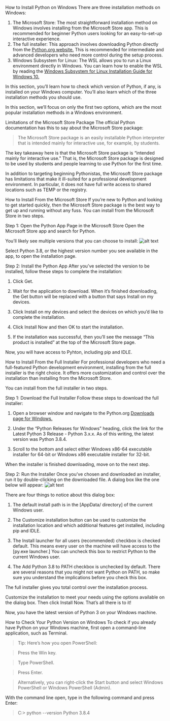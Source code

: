 How to Install Python on Windows
There are three installation methods on Windows:

1. The Microsoft Store: The most straightforward installation method on Windows involves installing from the Microsoft Store app. This is recommended for beginner Python users looking for an easy-to-set-up interactive experience.
2. The full installer: This approach involves downloading Python directly from the [Python.org website.](https://www.python.org/) This is recommended for intermediate and advanced developers who need more control during the setup process.
3. Windows Subsystem for Linux: The WSL allows you to run a Linux environment directly in Windows. You can learn how to enable the WSL by reading the [Windows Subsystem for Linux Installation Guide for Windows 10.](https://docs.microsoft.com/en-us/windows/wsl/install-win10)

In this section, you’ll learn how to check which version of Python, if any, is installed on your Windows computer. You’ll also learn which of the three installation methods you should use.

In this section, we’ll focus on only the first two options, which are the most popular installation methods in a Windows environment.

Limitations of the Microsoft Store Package
The official Python documentation has this to say about the Microsoft Store package:
> The Microsoft Store package is an easily installable Python interpreter that is intended mainly for interactive use, for example, by students.

The key takeaway here is that the Microsoft Store package is “intended mainly for interactive use.” That is, the Microsoft Store package is designed to be used by students and people learning to use Python for the first time.

In addition to targeting beginning Pythonistas, the Microsoft Store package has limitations that make it ill-suited for a professional development environment. In particular, it does not have full write access to shared locations such as TEMP or the registry.

How to Install From the Microsoft Store
If you’re new to Python and looking to get started quickly, then the Microsoft Store package is the best way to get up and running without any fuss. You can install from the Microsoft Store in two steps.

Step 1: Open the Python App Page in the Microsoft Store
Open the Microsoft Store app and search for Python.

You’ll likely see multiple versions that you can choose to install:
![alt text](https://robocrop.realpython.net/?url=https%3A//files.realpython.com/media/Screen_Shot_2020-07-16_at_11.06.17_AM.4b41c401c5aa.png&w=512&sig=060909237a3b606788920f0a2d4d43ec06698113)

Select Python 3.8, or the highest version number you see available in the app, to open the installation page.

Step 2: Install the Python App
After you’ve selected the version to be installed, follow these steps to complete the installation:

1. Click Get.

2. Wait for the application to download. When it’s finished downloading, the Get button will be replaced with a button that says Install on my devices.

3. Click Install on my devices and select the devices on which you’d like to complete the installation.

4. Click Install Now and then OK to start the installation.

5. If the installation was successful, then you’ll see the message “This product is installed” at the top of the Microsoft Store page.

Now, you will have access to Pyhton, including pip and IDLE.

How to Install From the Full Installer
For professional developers who need a full-featured Python development environment, installing from the full installer is the right choice. It offers more customization and control over the installation than installing from the Microsoft Store.

You can install from the full installer in two steps.

Step 1: Download the Full Installer
Follow these steps to download the full installer:

1. Open a browser window and navigate to the Python.org [Downloads page for Windows.](https://www.python.org/downloads/windows/)

2. Under the “Python Releases for Windows” heading, click the link for the Latest Python 3 Release - Python 3.x.x. As of this writing, the latest version was Python 3.8.4.

3. Scroll to the bottom and select either Windows x86-64 executable installer for 64-bit or Windows x86 executable installer for 32-bit.

When the installer is finished downloading, move on to the next step.

Step 2: Run the Installer
Once you’ve chosen and downloaded an installer, run it by double-clicking on the downloaded file. A dialog box like the one below will appear:
![alt text](https://robocrop.realpython.net/?url=https%3A//files.realpython.com/media/Screen_Shot_2020-07-16_at_11.19.15_AM.6e62bfc6eede.png&w=640&sig=fa226c3bdd5950cf543a309a47e89789e9a19a9f)

There are four things to notice about this dialog box:

1. The default install path is in the [AppData/ directory] of the current Windows user.

2. The Customize installation button can be used to customize the installation location and which additional features get installed, including pip and IDLE.

3. The Install launcher for all users (recommended) checkbox is checked default. This means every user on the machine will have access to the [py.exe launcher.] You can uncheck this box to restrict Python to the current Windows user.

4. The Add Python 3.8 to PATH checkbox is unchecked by default. There are several reasons that you might not want Python on PATH, so make sure you understand the implications before you check this box.

The full installer gives you total control over the installation process.

Customize the installation to meet your needs using the options available on the dialog box. Then click Install Now. That’s all there is to it!

Now, you have the latest version of Python 3 on your Windows machine.

How to Check Your Python Version on Windows
To check if you already have Python on your Windows machine, first open a command-line application, such as Terminal.
> Tip: Here’s how you open PowerShell:

> Press the Win key.

> Type PowerShell.

> Press Enter.

> Alternatively, you can right-click the Start button and select Windows PowerShell or Windows PowerShell (Admin).

With the command line open, type in the following command and press Enter:

> C:\> python --version
> Python 3.8.4
